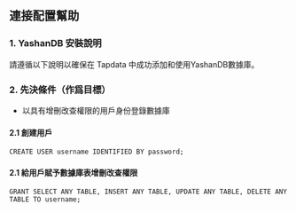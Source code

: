 ## **連接配置幫助**
### **1. YashanDB 安裝說明**
請遵循以下說明以確保在 Tapdata 中成功添加和使用YashanDB數據庫。
### **2. 先決條件（作爲目標）**
- 以具有增刪改查權限的用戶身份登錄數據庫
#### **2.1 創建用戶**
```
CREATE USER username IDENTIFIED BY password;
```
#### **2.1 給用戶賦予數據庫表增刪改查權限**
```
GRANT SELECT ANY TABLE, INSERT ANY TABLE, UPDATE ANY TABLE, DELETE ANY TABLE TO username;
```